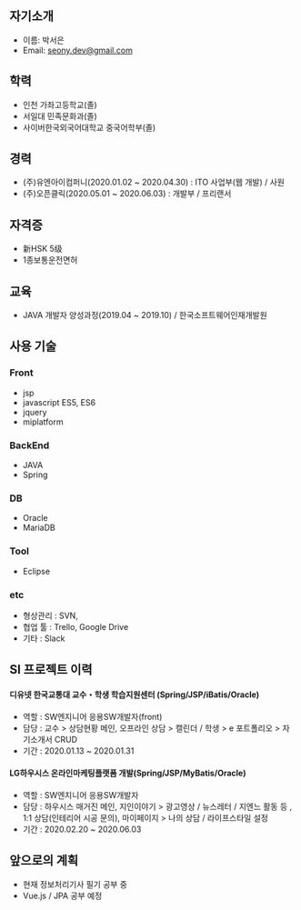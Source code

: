 ## 자기소개

- 이름: 박서은
- Email: seony.dev@gmail.com

## 학력

- 인천 가좌고등학교(졸)
- 서일대 민족문화과(졸)
- 사이버한국외국어대학교 중국어학부(졸)

## 경력

- (주)유엔아이컴퍼니(2020.01.02 ~ 2020.04.30) : ITO 사업부(웹 개발) / 사원
- (주)오픈클릭(2020.05.01 ~ 2020.06.03) : 개발부 / 프리랜서

## 자격증

- 新HSK 5级
- 1종보통운전면허

## 교육

- JAVA 개발자 양성과정(2019.04 ~ 2019.10) / 한국소프트웨어인재개발원

## 사용 기술
### Front

- jsp
- javascript ES5, ES6
- jquery
- miplatform

### BackEnd

- JAVA
- Spring

### DB
- Oracle
- MariaDB

### Tool
- Eclipse

### etc
- 형상관리 : SVN, 
- 협업 툴 : Trello, Google Drive
- 기타 : Slack

## SI 프로젝트 이력

#### 디유넷 한국교통대 교수・학생 학습지원센터 (Spring/JSP/iBatis/Oracle)

- 역할 : SW엔지니어 응용SW개발자(front)
- 담당 : 교수 > 상담현황 메인, 오프라인 상담 > 캘린더 / 학생 > e 포트폴리오 > 자기소개서 CRUD
- 기간 : 2020.01.13 ~ 2020.01.31

#### LG하우시스 온라인마케팅플랫폼 개발(Spring/JSP/MyBatis/Oracle)

- 역할 : SW엔지니어 응용SW개발자
- 담당 : 하우시스 매거진 메인, 지인이야기 > 광고영상 / 뉴스레터 / 지엔느 활동 등 , 1:1 상담(인테리어 시공 문의), 마이페이지 > 나의 상담 / 라이프스타일 설정 
- 기간 : 2020.02.20 ~ 2020.06.03

## 앞으로의 계획

- 현재 정보처리기사 필기 공부 중
- Vue.js / JPA 공부 예정
